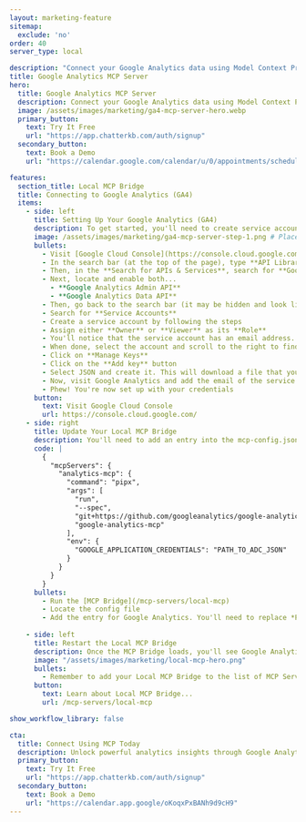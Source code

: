 ```yaml
---
layout: marketing-feature
sitemap:
  exclude: 'no'
order: 40
server_type: local

description: "Connect your Google Analytics data using Model Context Protocol."
title: Google Analytics MCP Server
hero:
  title: Google Analytics MCP Server
  description: Connect your Google Analytics data using Model Context Protocol.
  image: /assets/images/marketing/ga4-mcp-server-hero.webp
  primary_button:
    text: Try It Free
    url: "https://app.chatterkb.com/auth/signup"
  secondary_button:
    text: Book a Demo
    url: "https://calendar.google.com/calendar/u/0/appointments/schedules/AcZssZ0oYQ10osj27ugUfwOrSoV893uJ-kWPhIKNBhII5bTlwc3j6HdkEunH29TciGeOttFjfxqEn92O"

features:
  section_title: Local MCP Bridge
  title: Connecting to Google Analytics (GA4)
  items:
    - side: left
      title: Setting Up Your Google Analytics (GA4)
      description: To get started, you'll need to create service accounts with Google Cloud Console.
      image: /assets/images/marketing/ga4-mcp-server-step-1.png # Placeholder image
      bullets:
        - Visit [Google Cloud Console](https://console.cloud.google.com/) and create an account
        - In the search bar (at the top of the page), type **API Library** and select the **Library** item
        - Then, in the **Search for APIs & Services**, search for **Google Analytics**
        - Next, locate and enable both...
          - **Google Analytics Admin API**
          - **Google Analytics Data API**
        - Then, go back to the search bar (it may be hidden and look like a <i class="bi bi-search"></i>)
        - Search for **Service Accounts**
        - Create a service account by following the steps
        - Assign either **Owner** or **Viewer** as its **Role**
        - You'll notice that the service account has an email address. Jot it down.
        - When done, select the account and scroll to the right to find the **Actions** column
        - Click on **Manage Keys**
        - Click on the **Add key** button
        - Select JSON and create it. This will download a file that you will need later.
        - Now, visit Google Analytics and add the email of the service account as an authorized user.
        - Phew! You're now set up with your credentials
      button:
        text: Visit Google Cloud Console
        url: https://console.cloud.google.com/
    - side: right
      title: Update Your Local MCP Bridge
      description: You'll need to add an entry into the mcp-config.json file.
      code: |
        {
          "mcpServers": {
            "analytics-mcp": {
              "command": "pipx",
              "args": [
                "run",
                "--spec",
                "git+https://github.com/googleanalytics/google-analytics-mcp.git",
                "google-analytics-mcp"
              ],
              "env": {
                "GOOGLE_APPLICATION_CREDENTIALS": "PATH_TO_ADC_JSON"
              }
            }    
          }
        }
      bullets:
        - Run the [MCP Bridge](/mcp-servers/local-mcp)
        - Locate the config file
        - Add the entry for Google Analytics. You'll need to replace *PATH_TO_ADC_JSON* with the path to the JSON file that you previously downloaded.
      
    - side: left
      title: Restart the Local MCP Bridge
      description: Once the MCP Bridge loads, you'll see Google Analytics and its tools listed in the window.
      image: "/assets/images/marketing/local-mcp-hero.png"
      bullets:
        - Remember to add your Local MCP Bridge to the list of MCP Servers in your knowledge base.
      button:
        text: Learn about Local MCP Bridge...
        url: /mcp-servers/local-mcp

show_workflow_library: false

cta:
  title: Connect Using MCP Today
  description: Unlock powerful analytics insights through Google Analytics MCP integration.
  primary_button:
    text: Try It Free
    url: "https://app.chatterkb.com/auth/signup"
  secondary_button:
    text: Book a Demo
    url: "https://calendar.app.google/oKoqxPxBANh9d9cH9"
---
```

